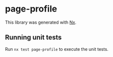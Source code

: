 # page-profile

This library was generated with [Nx](https://nx.dev).

## Running unit tests

Run `nx test page-profile` to execute the unit tests.
